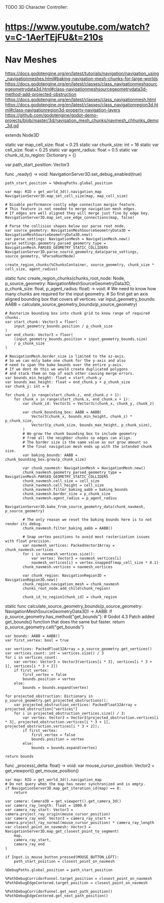 TODO
3D Character Controller:
# https://www.youtube.com/watch?v=C-1AerTEjFU&t=210s


# Nav Meshes
https://docs.godotengine.org/en/latest/tutorials/navigation/navigation_using_navigationmeshes.html#baking-navigation-mesh-chunks-for-large-worlds
https://docs.godotengine.org/en/latest/classes/class_navigationmeshsourcegeometrydata3d.html#class-navigationmeshsourcegeometrydata3d-method-add-projected-obstruction
https://docs.godotengine.org/en/latest/classes/class_navigationmesh.html
https://docs.godotengine.org/en/latest/classes/class_navigationregion3d.html#class-navigationregion3d-property-navigation-layers
https://github.com/godotengine/godot-demo-projects/blob/master/3d/navigation_mesh_chunks/navmesh_chhunks_demo_3d.gd



extends Node3D


static var map_cell_size: float = 0.25
static var chunk_size: int = 16
static var cell_size: float = 0.25
static var agent_radius: float = 0.5
static var chunk_id_to_region: Dictionary = {}


var path_start_position: Vector3


func _ready() -> void:
	NavigationServer3D.set_debug_enabled(true)

	path_start_position = %DebugPaths.global_position

	var map: RID = get_world_3d().navigation_map
	NavigationServer3D.map_set_cell_size(map, map_cell_size)

	# Disable performance costly edge connection margin feature.
	# This feature is not needed to merge navigation mesh edges.
	# If edges are well aligned they will merge just fine by edge key.
	NavigationServer3D.map_set_use_edge_connections(map, false)

	# Parse the collision shapes below our parse root node.
	var source_geometry: NavigationMeshSourceGeometryData3D = NavigationMeshSourceGeometryData3D.new()
	var parse_settings: NavigationMesh = NavigationMesh.new()
	parse_settings.geometry_parsed_geometry_type = NavigationMesh.PARSED_GEOMETRY_STATIC_COLLIDERS
	NavigationServer3D.parse_source_geometry_data(parse_settings, source_geometry, %ParseRootNode)

	create_region_chunks(%ChunksContainer, source_geometry, chunk_size * cell_size, agent_radius)


static func create_region_chunks(chunks_root_node: Node, p_source_geometry: NavigationMeshSourceGeometryData3D, p_chunk_size: float, p_agent_radius: float) -> void:
	# We need to know how many chunks are required for the input geometry.
	# So first get an axis aligned bounding box that covers all vertices.
	var input_geometry_bounds: AABB = calculate_source_geometry_bounds(p_source_geometry)

	# Rasterize bounding box into chunk grid to know range of required chunks.
	var start_chunk: Vector3 = floor(
		input_geometry_bounds.position / p_chunk_size
	)
	var end_chunk: Vector3 = floor(
		(input_geometry_bounds.position + input_geometry_bounds.size)
		/ p_chunk_size
	)

	# NavigationMesh.border_size is limited to the xz-axis.
	# So we can only bake one chunk for the y-axis and also
	# need to span the bake bounds over the entire y-axis.
	# If we dont do this we would create duplicated polygons
	# and stack them on top of each other causing merge errors.
	var bounds_min_height: float = start_chunk.y
	var bounds_max_height: float = end_chunk.y + p_chunk_size
	var chunk_y: int = 0

	for chunk_z in range(start_chunk.z, end_chunk.z + 1):
		for chunk_x in range(start_chunk.x, end_chunk.x + 1):
			var chunk_id: Vector3i = Vector3i(chunk_x, chunk_y, chunk_z)

			var chunk_bounding_box: AABB = AABB(
				Vector3(chunk_x, bounds_min_height, chunk_z) * p_chunk_size,
				Vector3(p_chunk_size, bounds_max_height, p_chunk_size),
			)
			# We grow the chunk bounding box to include geometry
			# from all the neighbor chunks so edges can align.
			# The border size is the same value as our grow amount so
			# the final navigation mesh ends up with the intended chunk size.
			var baking_bounds: AABB = chunk_bounding_box.grow(p_chunk_size)

			var chunk_navmesh: NavigationMesh = NavigationMesh.new()
			chunk_navmesh.geometry_parsed_geometry_type = NavigationMesh.PARSED_GEOMETRY_STATIC_COLLIDERS
			chunk_navmesh.cell_size = cell_size
			chunk_navmesh.cell_height = cell_size
			chunk_navmesh.filter_baking_aabb = baking_bounds
			chunk_navmesh.border_size = p_chunk_size
			chunk_navmesh.agent_radius = p_agent_radius
			NavigationServer3D.bake_from_source_geometry_data(chunk_navmesh, p_source_geometry)

			# The only reason we reset the baking bounds here is to not render its debug.
			chunk_navmesh.filter_baking_aabb = AABB()

			# Snap vertex positions to avoid most rasterization issues with float precision.
			var navmesh_vertices: PackedVector3Array = chunk_navmesh.vertices
			for i in navmesh_vertices.size():
				var vertex: Vector3 = navmesh_vertices[i]
				navmesh_vertices[i] = vertex.snappedf(map_cell_size * 0.1)
			chunk_navmesh.vertices = navmesh_vertices

			var chunk_region: NavigationRegion3D = NavigationRegion3D.new()
			chunk_region.navigation_mesh = chunk_navmesh
			chunks_root_node.add_child(chunk_region)

			chunk_id_to_region[chunk_id] = chunk_region


static func calculate_source_geometry_bounds(p_source_geometry: NavigationMeshSourceGeometryData3D) -> AABB:
	if p_source_geometry.has_method("get_bounds"):
		# Godot 4.3 Patch added get_bounds() function that does the same but faster.
		return p_source_geometry.call("get_bounds")

	var bounds: AABB = AABB()
	var first_vertex: bool = true

	var vertices: PackedFloat32Array = p_source_geometry.get_vertices()
	var vertices_count: int = vertices.size() / 3
	for i in vertices_count:
		var vertex: Vector3 = Vector3(vertices[i * 3], vertices[i * 3 + 1], vertices[i * 3 + 2])
		if first_vertex:
			first_vertex = false
			bounds.position = vertex
		else:
			bounds = bounds.expand(vertex)

	for projected_obstruction: Dictionary in p_source_geometry.get_projected_obstructions():
		var projected_obstruction_vertices: PackedFloat32Array = projected_obstruction["vertices"]
		for i in projected_obstruction_vertices.size() / 3:
			var vertex: Vector3 = Vector3(projected_obstruction.vertices[i * 3], projected_obstruction.vertices[i * 3 + 1], projected_obstruction.vertices[i * 3 + 2]);
			if first_vertex:
				first_vertex = false
				bounds.position = vertex
			else:
				bounds = bounds.expand(vertex)

	return bounds


func _process(_delta: float) -> void:
	var mouse_cursor_position: Vector2 = get_viewport().get_mouse_position()

	var map: RID = get_world_3d().navigation_map
	# Do not query when the map has never synchronized and is empty.
	if NavigationServer3D.map_get_iteration_id(map) == 0:
		return

	var camera: Camera3D = get_viewport().get_camera_3d()
	var camera_ray_length: float = 1000.0
	var camera_ray_start: Vector3 = camera.project_ray_origin(mouse_cursor_position)
	var camera_ray_end: Vector3 = camera_ray_start + camera.project_ray_normal(mouse_cursor_position) * camera_ray_length
	var closest_point_on_navmesh: Vector3 = NavigationServer3D.map_get_closest_point_to_segment(
		map,
		camera_ray_start,
		camera_ray_end
	)

	if Input.is_mouse_button_pressed(MOUSE_BUTTON_LEFT):
		path_start_position = closest_point_on_navmesh

	%DebugPaths.global_position = path_start_position

	%PathDebugCorridorFunnel.target_position = closest_point_on_navmesh
	%PathDebugEdgeCentered.target_position = closest_point_on_navmesh

	%PathDebugCorridorFunnel.get_next_path_position()
	%PathDebugEdgeCentered.get_next_path_position()
